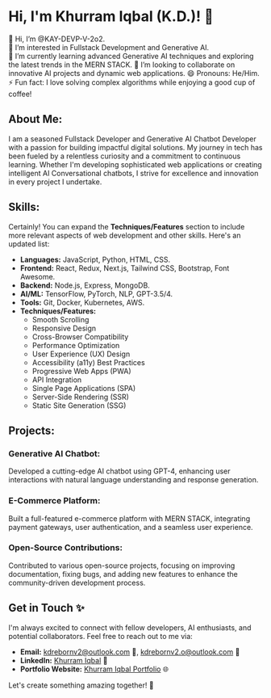 # Hi, I'm Khurram Iqbal (K.D.)! 👋

👋 Hi, I’m @KAY-DEVP-V-2o2.  
👀 I’m interested in Fullstack Development and Generative AI.  
🌱 I’m currently learning advanced Generative AI techniques and exploring the latest trends in the MERN STACK. 
💞️ I’m looking to collaborate on innovative AI projects and dynamic web applications.
😄 Pronouns: He/Him.  
⚡ Fun fact: I love solving complex algorithms while enjoying a good cup of coffee!

## About Me:

I am a seasoned Fullstack Developer and Generative AI Chatbot Developer with a passion for building impactful digital solutions. My journey in tech has been fueled by a relentless curiosity and a commitment to continuous learning. Whether I'm developing sophisticated web applications or creating intelligent AI Conversational chatbots, I strive for excellence and innovation in every project I undertake.

## Skills:
Certainly! You can expand the **Techniques/Features** section to include more relevant aspects of web development and other skills. Here's an updated list:

- **Languages:** JavaScript, Python, HTML, CSS.
- **Frontend:** React, Redux, Next.js, Tailwind CSS, Bootstrap, Font Awesome.
- **Backend:** Node.js, Express, MongoDB.
- **AI/ML:** TensorFlow, PyTorch, NLP, GPT-3.5/4.
- **Tools:** Git, Docker, Kubernetes, AWS.
- **Techniques/Features:**
  - Smooth Scrolling
  - Responsive Design
  - Cross-Browser Compatibility
  - Performance Optimization
  - User Experience (UX) Design
  - Accessibility (a11y) Best Practices
  - Progressive Web Apps (PWA)
  - API Integration
  - Single Page Applications (SPA)
  - Server-Side Rendering (SSR)
  - Static Site Generation (SSG)

## Projects:

### Generative AI Chatbot:
Developed a cutting-edge AI chatbot using GPT-4, enhancing user interactions with natural language understanding and response generation.

### E-Commerce Platform:
Built a full-featured e-commerce platform with MERN STACK, integrating payment gateways, user authentication, and a seamless user experience.

### Open-Source Contributions:
Contributed to various open-source projects, focusing on improving documentation, fixing bugs, and adding new features to enhance the community-driven development process.

## Get in Touch ✨

I'm always excited to connect with fellow developers, AI enthusiasts, and potential collaborators. Feel free to reach out to me via:

- **Email:** [kdrebornv2@outlook.com](mailto:kdrebornv2@outlook.com) 📧, [kdrebornv2.o@outlook.com](mailto:kdrebornv2.o@outlook.com) 📧
- **LinkedIn:** [Khurram Iqbal](https://www.linkedin.com/in/khurramiqbal-7BB50a201) 🔗
- **Portfolio Website:** [Khurram Iqbal Portfolio](https://kay-devpv-2o2.github.io/khurram-iqbal-portfolio/) 🌐

Let's create something amazing together! 🚀
